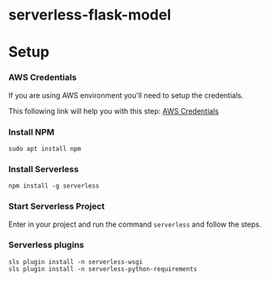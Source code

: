 # serverless-flask-model

# Setup

### AWS Credentials
If you are using AWS environment you'll need to setup the credentials. 

This following link will help you with this step:
[AWS Credentials](https://docs.aws.amazon.com/sdk-for-java/v1/developer-guide/setup-credentials.html)

### Install NPM
```
sudo apt install npm
```
### Install Serverless
```
npm install -g serverless
```
### Start Serverless Project
Enter in your project and run the command ``` serverless ``` and follow the steps.

### Serverless plugins
```
sls plugin install -n serverless-wsgi
sls plugin install -n serverless-python-requirements
```
